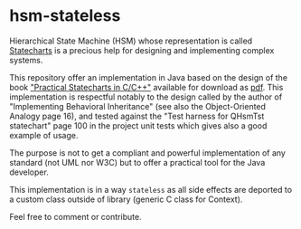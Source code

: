 # hsm-stateless

Hierarchical State Machine (HSM) whose representation is called [Statecharts](https://statecharts.dev) is a precious help for designing and implementing complex systems.

This repository offer an implementation in Java based on the design of the book ["Practical Statecharts in C/C++"](https://www.state-machine.com/psicc) available for download as [pdf](https://www.state-machine.com/doc/PSiCC.pdf).
This implementation is respectful notably to the design called by the author of "Implementing Behavioral Inheritance" (see also the Object-Oriented Analogy page 16), and tested against the "Test harness for QHsmTst statechart" page 100 in the project unit tests which gives also a good example of usage.

The purpose is not to get a compliant and powerful implementation of any standard (not UML nor W3C) but to offer a practical tool for the Java developer.

This implementation is in a way `stateless` as all side effects are deported to a custom class outside of library (generic C class for Context).

Feel free to comment or contribute.



